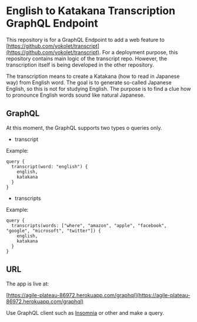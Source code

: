 # English to Katakana Transcription GraphQL Endpoint

This repository is for a GraphQL Endpoint to add a web feature to
[https://github.com/yokolet/transcript](https://github.com/yokolet/transcript).
For a deployment purpose, this repository contains main logic of the transcript repo.
However, the transcription itself is being developed in the other repository.

The transcription means to create a Katakana (how to read in Japanese way) from English word.
The goal is to generate so-called Japanese English, so this is not for studying English.
The purpose is to find a clue how to pronounce English words sound like natural Japanese.

## GraphQL

At this moment, the GraphQL supports two types o queries only.

- transcript

Example:

```
query {
  transcript(word: "english") {
    english,
    katakana
  }
}
```

- transcripts

Example:

```
query {
  transcripts(words: ["where", "amazon", "apple", "facebook", "google", "microsoft", "twitter"]) {
    english,
    katakana
  }
}
```

## URL

The app is live at:

[https://agile-plateau-86972.herokuapp.com/graphql](https://agile-plateau-86972.herokuapp.com/graphql)

Use GraphQL client such as [Insomnia](https://insomnia.rest/graphql/) or other and make a query.